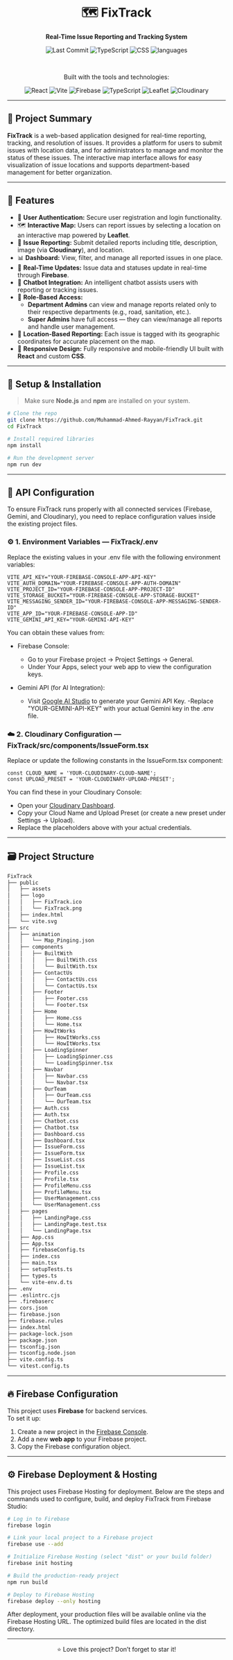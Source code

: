 <div align="center">


# 🗺️ FixTrack

**Real-Time Issue Reporting and Tracking System**

![Last Commit](https://img.shields.io/github/last-commit/Muhammad-Ahmed-Rayyan/FixTrack)
![TypeScript](https://img.shields.io/badge/TypeScript-61.9%25-blue?logo=typescript)
![CSS](https://img.shields.io/badge/CSS-37.2%25-orange?logo=css3)
![languages](https://img.shields.io/github/languages/count/Muhammad-Ahmed-Rayyan/FixTrack)

<br>

Built with the tools and technologies: 

![React](https://img.shields.io/badge/React-%2361DAFB.svg?style=for-the-badge&logo=react&logoColor=black)
![Vite](https://img.shields.io/badge/Vite-%23646CFF.svg?style=for-the-badge&logo=vite&logoColor=white)
![Firebase](https://img.shields.io/badge/Firebase-%23FFCA28.svg?style=for-the-badge&logo=firebase&logoColor=c1121f)
![TypeScript](https://img.shields.io/badge/TypeScript-%233178C6.svg?style=for-the-badge&logo=typescript&logoColor=white)
![Leaflet](https://img.shields.io/badge/Leaflet-%23199900.svg?style=for-the-badge&logo=leaflet&logoColor=white)
![Cloudinary](https://img.shields.io/badge/Cloudinary-%233498DB.svg?style=for-the-badge&logo=cloudinary&logoColor=white)

</div>

---

## 🧠 Project Summary

**FixTrack** is a web-based application designed for real-time reporting, tracking, and resolution of issues. It provides a platform for users to submit issues with location data, and for administrators to manage and monitor the status of these issues. The interactive map interface allows for easy visualization of issue locations and supports department-based management for better organization.

---

## 🚀 Features

- 🔐 **User Authentication:** Secure user registration and login functionality.
- 🗺️ **Interactive Map:** Users can report issues by selecting a location on an interactive map powered by **Leaflet**.
- 📝 **Issue Reporting:** Submit detailed reports including title, description, image (via **Cloudinary**), and location.
- 📊 **Dashboard:** View, filter, and manage all reported issues in one place.
- 🔔 **Real-Time Updates:** Issue data and statuses update in real-time through **Firebase**.
- 🤖 **Chatbot Integration:** An intelligent chatbot assists users with reporting or tracking issues.
- 👥 **Role-Based Access:**
  - **Department Admins** can view and manage reports related only to their respective departments (e.g., road, sanitation, etc.).
  - **Super Admins** have full access — they can view/manage all reports and handle user management.
- 🧭 **Location-Based Reporting:** Each issue is tagged with its geographic coordinates for accurate placement on the map.
- 🎨 **Responsive Design:** Fully responsive and mobile-friendly UI built with **React** and custom **CSS**.

---

## 🔧 Setup & Installation

> Make sure **Node.js** and **npm** are installed on your system.

```bash
# Clone the repo
git clone https://github.com/Muhammad-Ahmed-Rayyan/FixTrack.git
cd FixTrack

# Install required libraries
npm install

# Run the development server
npm run dev
```

---

## 🔑 API Configuration

To ensure FixTrack runs properly with all connected services (Firebase, Gemini, and Cloudinary), you need to replace configuration values inside the existing project files.

### ⚙️ 1. Environment Variables — FixTrack/.env

Replace the existing values in your .env file with the following environment variables:
```.env
VITE_API_KEY="YOUR-FIREBASE-CONSOLE-APP-API-KEY"
VITE_AUTH_DOMAIN="YOUR-FIREBASE-CONSOLE-APP-AUTH-DOMAIN"
VITE_PROJECT_ID="YOUR-FIREBASE-CONSOLE-APP-PROJECT-ID"
VITE_STORAGE_BUCKET="YOUR-FIREBASE-CONSOLE-APP-STORAGE-BUCKET"
VITE_MESSAGING_SENDER_ID="YOUR-FIREBASE-CONSOLE-APP-MESSAGING-SENDER-ID"
VITE_APP_ID="YOUR-FIREBASE-CONSOLE-APP-ID"
VITE_GEMINI_API_KEY="YOUR-GEMINI-API-KEY"
```
You can obtain these values from:

- Firebase Console:
  - Go to your Firebase project → Project Settings → General.
  - Under Your Apps, select your web app to view the configuration keys.

- Gemini API (for AI Integration):
  - Visit [Google AI Studio](https://makersuite.google.com/app/apikey) to generate your Gemini API Key.
  -Replace "YOUR-GEMINI-API-KEY" with your actual Gemini key in the .env file.

### ☁️ 2. Cloudinary Configuration — FixTrack/src/components/IssueForm.tsx

Replace or update the following constants in the IssueForm.tsx component:
```tsx
const CLOUD_NAME = 'YOUR-CLOUDINARY-CLOUD-NAME';
const UPLOAD_PRESET = 'YOUR-CLOUDINARY-UPLOAD-PRESET';
```
You can find these in your Cloudinary Console:
- Open your [Cloudinary Dashboard](https://cloudinary.com/console).
- Copy your Cloud Name and Upload Preset (or create a new preset under Settings → Upload).
- Replace the placeholders above with your actual credentials.

---

## 🗃️ Project Structure

```bash
FixTrack
├── public
│   ├── assets
│   ├── logo
│   │   ├── FixTrack.ico
│   │   └── FixTrack.png
│   ├── index.html
│   └── vite.svg
├── src
│   ├── animation
│   │   └── Map_Pinging.json
│   ├── components
│   │   ├── BuiltWith
│   │   │   ├── BuiltWith.css
│   │   │   └── BuiltWith.tsx
│   │   ├── ContactUs
│   │   │   ├── ContactUs.css
│   │   │   └── ContactUs.tsx
│   │   ├── Footer
│   │   │   ├── Footer.css
│   │   │   └── Footer.tsx
│   │   ├── Home
│   │   │   ├── Home.css
│   │   │   └── Home.tsx
│   │   ├── HowItWorks
│   │   │   ├── HowItWorks.css
│   │   │   └── HowItWorks.tsx
│   │   ├── LoadingSpinner
│   │   │   ├── LoadingSpinner.css
│   │   │   └── LoadingSpinner.tsx
│   │   ├── Navbar
│   │   │   ├── Navbar.css
│   │   │   └── Navbar.tsx
│   │   ├── OurTeam
│   │   │   ├── OurTeam.css
│   │   │   └── OurTeam.tsx
│   │   ├── Auth.css
│   │   ├── Auth.tsx
│   │   ├── Chatbot.css
│   │   ├── Chatbot.tsx
│   │   ├── Dashboard.css
│   │   ├── Dashboard.tsx
│   │   ├── IssueForm.css
│   │   ├── IssueForm.tsx
│   │   ├── IssueList.css
│   │   ├── IssueList.tsx
│   │   ├── Profile.css
│   │   ├── Profile.tsx
│   │   ├── ProfileMenu.css
│   │   ├── ProfileMenu.tsx
│   │   ├── UserManagement.css
│   │   └── UserManagement.css
│   ├── pages
│   │   ├── LandingPage.css
│   │   ├── LandingPage.test.tsx
│   │   └── LandingPage.tsx
│   ├── App.css
│   ├── App.tsx
│   ├── firebaseConfig.ts
│   ├── index.css
│   ├── main.tsx
│   ├── setupTests.ts
│   ├── types.ts
│   └── vite-env.d.ts
├── .env
├── .eslintrc.cjs
├── .firebaserc
├── cors.json
├── firebase.json
├── firebase.rules
├── index.html
├── package-lock.json
├── package.json
├── tsconfig.json
├── tsconfig.node.json
├── vite.config.ts
└── vitest.config.ts
```

---

## 🔥 Firebase Configuration

This project uses **Firebase** for backend services.  
To set it up:

1. Create a new project in the [Firebase Console](https://console.firebase.google.com/).
2. Add a new **web app** to your Firebase project.
3. Copy the Firebase configuration object.

---
 
## ⚙️ Firebase Deployment & Hosting

This project uses Firebase Hosting for deployment.
Below are the steps and commands used to configure, build, and deploy FixTrack from Firebase Studio:
```bash
# Log in to Firebase
firebase login

# Link your local project to a Firebase project
firebase use --add

# Initialize Firebase Hosting (select "dist" or your build folder)
firebase init hosting

# Build the production-ready project
npm run build

# Deploy to Firebase Hosting
firebase deploy --only hosting
```
After deployment, your production files will be available online via the Firebase Hosting URL.
The optimized build files are located in the dist directory.

---

<div align="center">

⭐ Love this project? Don’t forget to star it!

</div>
